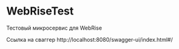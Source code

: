 # WebRiseTest
Тестовый микросервис для WebRise


Ссылка на сваггер http://localhost:8080/swagger-ui/index.html#/
